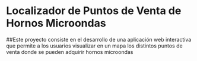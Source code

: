 # Localizador de Puntos de Venta de Hornos Microondas
##Este proyecto consiste en el desarrollo de una aplicación web interactiva que permite a los usuarios visualizar en un mapa los distintos puntos de venta donde se pueden adquirir hornos microondas

